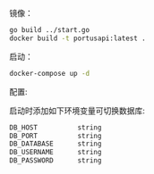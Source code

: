 镜像：

```bash
go build ../start.go
docker build -t portusapi:latest .

```

启动：
```bash
docker-compose up -d
```

配置:

启动时添加如下环境变量可切换数据库:
```bash
DB_HOST          string
DB_PORT          string
DB_DATABASE      string
DB_USERNAME      string
DB_PASSWORD      string
```
